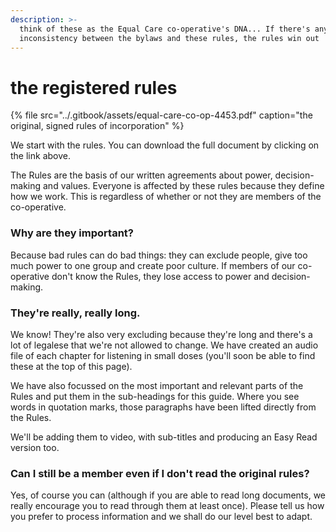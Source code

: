 ```yaml
---
description: >-
  think of these as the Equal Care co-operative's DNA... If there's any
  inconsistency between the bylaws and these rules, the rules win out
---
```


# the registered rules

{% file src="../.gitbook/assets/equal-care-co-op-4453.pdf" caption="the original, signed rules of incorporation" %}

We start with the rules. You can download the full document by clicking on the link above.

The Rules are the basis of our written agreements about power, decision-making and values. Everyone is affected by these rules because they define how we work. This is regardless of whether or not they are members of the co-operative.

### Why are they important?

Because bad rules can do bad things: they can exclude people, give too much power to one group and create poor culture. If members of our co-operative don't know the Rules, they lose access to power and decision-making. 

### They're really, really long.

We know! They're also very excluding because they're long and there's a lot of legalese that we're not allowed to change. We have created an audio file of each chapter for listening in small doses \(you'll soon be able to find these at the top of this page\). 

We have also focussed on the most important and relevant parts of the Rules and put them in the sub-headings for this guide. Where you see words in quotation marks, those paragraphs have been lifted directly from the Rules. 

We'll be adding them to video, with sub-titles and producing an Easy Read version too.

### Can I still be a member even if I don't read the original rules?

Yes, of course you can \(although if you are able to read long documents, we really encourage you to read through them at least once\). Please tell us how you prefer to process information and we shall do our level best to adapt.

